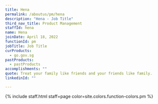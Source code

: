 ```yaml
---
title: Hena
permalink: /aboutus/pm/hena
description: "Hena - Job Title"
third_nav_title: Product Management
staffId: hena
name: Hena
joinDate: April 18, 2022
functionId: pm
jobTitle: Job Title
curProducts:
  - go.gov.sg
pastProducts:
  - pastProducts
accomplishments: ""
quote: Treat your family like friends and your friends like family.
linkedinId: ""

---
```


{% include staff.html staff=page color=site.colors.function-colors.pm %}

